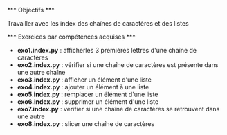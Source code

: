 *** Objectifs ***

Travailler avec les index des chaînes de caractères et des listes

*** Exercices par compétences acquises ***

- **exo1.index.py** : afficherles 3 premières lettres d'une chaîne de caractères
- **exo2.index.py** : vérifier si une chaîne de caractères est présente dans une autre chaîne
- **exo3.index.py** : afficher un élément d'une liste
- **exo4.index.py** : ajouter un élément à une liste
- **exo5.index.py** : remplacer un élément d'une liste
- **exo6.index.py** : supprimer un élément d'une liste
- **exo7.index.py** : vérifier si une chaîne de caractères se retrouvent dans une autre
- **exo8.index.py** : slicer une chaîne de caractères